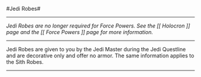 #Jedi Robes#

****

*Jedi Robes are no longer required for Force Powers.  See the [[ Holocron ]] page and the [[ Force Powers ]] page for more information.*

****

Jedi Robes are given to you by the Jedi Master during the Jedi Questline and are decorative only and offer no armor.  The same information applies to the Sith Robes.

****